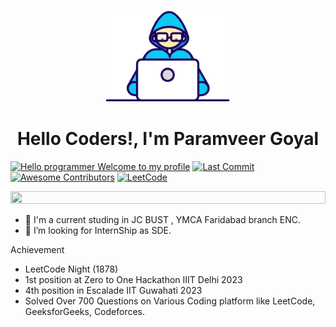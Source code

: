 <p align="center">
  <img src="https://github.com/AkashSingh3031/AkashSingh3031/blob/main/images/Developer.gif" width="200px">
</p>

<h1 align="center"> Hello Coders!, I'm Paramveer Goyal</h1>

[![Hello programmer Welcome to my profile](https://custom-icon-badges.demolab.com/badge/Hello,Programmer!-Welcome-orange.svg?style=flat&logo=github)](https://github.com/Paramveer-bit)
[![Last Commit](https://custom-icon-badges.demolab.com/github/last-commit/paramveer-bit/paramveer-bit?style=plastic&logo=history)](https://github.com/paramveer-bit/paramveer-bit/commits/master)
[![Awesome Contributors](https://custom-icon-badges.demolab.com/github/contributors/paramveer-bit/paramveer-bit?label=Awesome%20Contributors&style=plastic&logo=heart-fill)](https://github.com/paramveer-bit/paramveer-bit/graphs/contributors)
[![LeetCode](https://img.shields.io/badge/dynamic/json?style=flat&labelColor=orange&logo=leetcode&logoColor=black&label=Solved&query=solvedOverTotal&url=https://leetcode-badge.vercel.app/api/users/paramveer01)](https://leetcode.com/u/paramveer01/)

<!-- [![Profile Views](https://visitcount.itsvg.in/api?id=AkashSingh3031&label=Profile%20Views&icon=5&pretty=false)](https://github.com/AkashSingh3031) -->

<!--📏LINE-->
<img src="https://i.imgur.com/dBaSKWF.gif" height="20" width="100%">

- 🔭 I'm a current studing in JC BUST , YMCA Faridabad branch ENC.
- 👬 I’m looking for InternShip as SDE.

Achievement
- LeetCode Night (1878)
- 1st position at Zero to One Hackathon IIIT Delhi 2023
- 4th position in Escalade IIT Guwahati 2023
- Solved Over 700 Questions on Various Coding platform like LeetCode, GeeksforGeeks, Codeforces.
